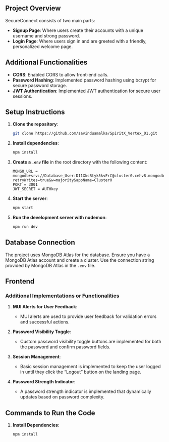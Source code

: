 ## Project Overview

SecureConnect consists of two main parts:
- **Signup Page**: Where users create their accounts with a unique username and strong password.
- **Login Page**: Where users sign in and are greeted with a friendly, personalized welcome page.

## Additional Functionalities

- **CORS**: Enabled CORS to allow front-end calls.
- **Password Hashing**: Implemented password hashing using bcrypt for secure password storage.
- **JWT Authentication**: Implemented JWT authentication for secure user sessions.

## Setup Instructions

1. **Clone the repository**:
    ```sh
    git clone https://github.com/savinduamalka/SpiritX_Vertex_01.git
    ```

2. **Install dependencies**:
    ```sh
    npm install
    ```

3. **Create a `.env` file** in the root directory with the following content:
    ```properties
    MONGO_URL = mongodb+srv://Database_User:D11XksBtyk5kvFrC@cluster0.cehv8.mongodb.net/?retryWrites=true&w=majority&appName=Cluster0
    PORT = 3001
    JWT_SECRET = AUTHkey
    ```

4. **Start the server**:
    ```sh
    npm start
    ```

5. **Run the development server with nodemon**:
    ```sh
    npm run dev
    ```

## Database Connection

The project uses MongoDB Atlas for the database. Ensure you have a MongoDB Atlas account and create a cluster. Use the connection string provided by MongoDB Atlas in the `.env` file.

## Frontend

### Additional Implementations or Functionalities


1. **MUI Alerts for User Feedback**:
   - MUI alerts are used to provide user feedback for validation errors and successful actions.

2. **Password Visibility Toggle**:
   - Custom password visibility toggle buttons are implemented for both the password and confirm password fields.

3. **Session Management**:
   - Basic session management is implemented to keep the user logged in until they click the “Logout” button on the landing page.

4. **Password Strength Indicator**:
   - A password strength indicator is implemented that dynamically updates based on password complexity.

## Commands to Run the Code

1. **Install Dependencies**:
   ```sh
   npm install
